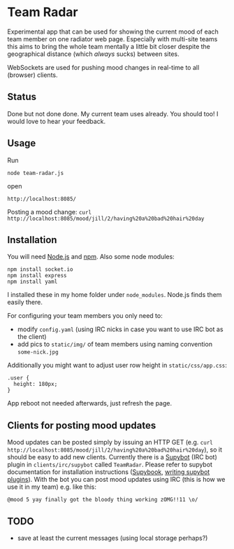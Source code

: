 Team Radar
=

Experimental app that can be used for showing the current
mood of each team member on one radiator web page. Especially with multi-site
teams this aims to bring the whole team mentally a little bit closer
despite the geographical distance (which _always_ sucks) between sites.

WebSockets are used for pushing mood changes in real-time to all (browser) clients.

Status
-

Done but not done done. My current team uses already. You should too! I
would love to hear your feedback.

Usage
-

Run

    node team-radar.js

open

    http://localhost:8085/

Posting a mood change: `curl http://localhost:8085/mood/jill/2/having%20a%20bad%20hair%20day`

Installation
-

You will need [Node.js](http://nodejs.org/) and [npm](http://npmjs.org/). Also some node modules:

    npm install socket.io
    npm install express
    npm install yaml

I installed these in my home folder under `node_modules`. Node.js finds
them easily there.

For configuring your team members you only need to:

* modify `config.yaml` (using IRC nicks in case you want to use IRC bot as the client)
* add pics to `static/img/` of team members using naming convention `some-nick.jpg`

Additionally you might want to adjust user row height in `static/css/app.css`:

    .user {
      height: 180px;
    }

App reboot not needed afterwards, just refresh the page.


Clients for posting mood updates
-

Mood updates can be posted simply by issuing an HTTP GET (e.g. `curl http://localhost:8085/mood/jill/2/having%20a%20bad%20hair%20day`), so it should be easy to add new clients. Currently there is a [Supybot](http://sourceforge.net/projects/supybot/) (IRC bot) plugin in `clients/irc/supybot` called `TeamRadar`. Please refer to supybot documentation for installation instructions ([Supybook](http://supybook.fealdia.org/devel/), [writing supybot plugins](http://web.archive.org/web/20080103010543/http://supybot.com/documentation/help/tutorial/plugin-author-tutorial/tutorial-all-pages)). With the bot you can post mood updates using IRC (this is how we use it in my team) e.g. like this:

    @mood 5 yay finally got the bloody thing working zOMG!!11 \o/

TODO
-

* save at least the current messages (using local storage perhaps?)

